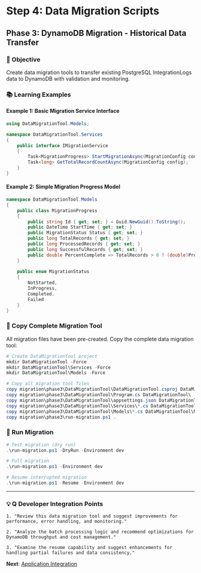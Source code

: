 # Step 4: Data Migration Scripts
## Phase 3: DynamoDB Migration - Historical Data Transfer

### 🎯 Objective
Create data migration tools to transfer existing PostgreSQL IntegrationLogs data to DynamoDB with validation and monitoring.

### 📚 Learning Examples

#### Example 1: Basic Migration Service Interface
```csharp
using DataMigrationTool.Models;

namespace DataMigrationTool.Services
{
    public interface IMigrationService
    {
        Task<MigrationProgress> StartMigrationAsync(MigrationConfig config);
        Task<long> GetTotalRecordCountAsync(MigrationConfig config);
    }
}
```

#### Example 2: Simple Migration Progress Model
```csharp
namespace DataMigrationTool.Models
{
    public class MigrationProgress
    {
        public string Id { get; set; } = Guid.NewGuid().ToString();
        public DateTime StartTime { get; set; }
        public MigrationStatus Status { get; set; }
        public long TotalRecords { get; set; }
        public long ProcessedRecords { get; set; }
        public long SuccessfulRecords { get; set; }
        public double PercentComplete => TotalRecords > 0 ? (double)ProcessedRecords / TotalRecords * 100 : 0;
    }
    
    public enum MigrationStatus
    {
        NotStarted,
        InProgress,
        Completed,
        Failed
    }
}
```

### 📁 Copy Complete Migration Tool

All migration files have been pre-created. Copy the complete data migration tool:

```powershell
# Create DataMigrationTool project
mkdir DataMigrationTool -Force
mkdir DataMigrationTool\Services -Force
mkdir DataMigrationTool\Models -Force

# Copy all migration tool files
copy migration\phase3\DataMigrationTool\DataMigrationTool.csproj DataMigrationTool\
copy migration\phase3\DataMigrationTool\Program.cs DataMigrationTool\
copy migration\phase3\DataMigrationTool\appsettings.json DataMigrationTool\
copy migration\phase3\DataMigrationTool\Services\*.cs DataMigrationTool\Services\
copy migration\phase3\DataMigrationTool\Models\*.cs DataMigrationTool\Models\
copy migration\phase3\run-migration.ps1 .
```

### 🚀 Run Migration

```powershell
# Test migration (dry run)
.\run-migration.ps1 -DryRun -Environment dev

# Full migration
.\run-migration.ps1 -Environment dev

# Resume interrupted migration
.\run-migration.ps1 -Resume -Environment dev
```



---

### 💡 Q Developer Integration Points

```
1. "Review this data migration tool and suggest improvements for performance, error handling, and monitoring."

2. "Analyze the batch processing logic and recommend optimizations for DynamoDB throughput and cost management."

3. "Examine the resume capability and suggest enhancements for handling partial failures and data consistency."
```

**Next**: [Application Integration](./09-step5-application-integration.md)